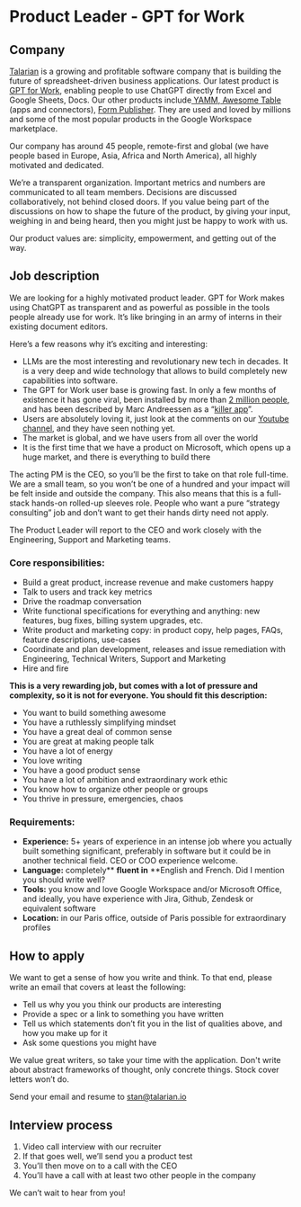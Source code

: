 # **Product Leader - GPT for Work**

## **Company**

[Talarian](http://talarian.io) is a growing and profitable software company that is building the future of spreadsheet-driven business applications. Our latest product is [GPT for Work](http://gptforwork.com), enabling people to use ChatGPT directly from Excel and Google Sheets, Docs. Our other products include[ YAMM](https://yamm.com/),[ Awesome Table](https://awesome-table.com/) (apps and connectors), [Form Publisher](https://form-publisher.com). They are used and loved by millions and some of the most popular products in the Google Workspace marketplace.

Our company has around 45 people, remote-first and global (we have people based in Europe, Asia, Africa and North America), all highly motivated and dedicated.

We’re a transparent organization. Important metrics and numbers are communicated to all team members. Decisions are discussed collaboratively, not behind closed doors. If you value being part of the discussions on how to shape the future of the product, by giving your input, weighing in and being heard, then you might just be happy to work with us.

Our product values are: simplicity, empowerment, and getting out of the way.

## **Job description**

We are looking for a highly motivated product leader. GPT for Work makes using ChatGPT as transparent and as powerful as possible in the tools people already use for work. It’s like bringing in an army of interns in their existing document editors.

Here’s a few reasons why it’s exciting and interesting:


* LLMs are the most interesting and revolutionary new tech in decades. It is a very deep and wide technology that allows to build completely new capabilities into software.
* The GPT for Work user base is growing fast. In only a few months of existence it has gone viral, been installed by more than [2 million people](https://workspace.google.com/marketplace/app/gpt_for_sheets_and_docs/677318054654), and has been described by Marc Andreessen as a “[killer app](https://twitter.com/pmarca/status/1632855301648183296?s=20)”.
* Users are absolutely loving it, just look at the comments on our [Youtube channel](https://www.youtube.com/@gptforwork/featured), and they have seen nothing yet.
* The market is global, and we have users from all over the world
* It is the first time that we have a product on Microsoft, which opens up a huge market, and there is everything to build there

 

The acting PM is the CEO, so you’ll be the first to take on that role full-time. We are a small team, so you won’t be one of a hundred and your impact will be felt inside and outside the company. This also means that this is a full-stack hands-on rolled-up sleeves role. People who want a pure “strategy consulting” job and don’t want to get their hands dirty need not apply.

The Product Leader will report to the CEO and work closely with the Engineering, Support and Marketing teams.

### **Core responsibilities:**
* Build a great product, increase revenue and make customers happy
* Talk to users and track key metrics
* Drive the roadmap conversation
* Write functional specifications for everything and anything: new features, bug fixes, billing system upgrades, etc.
* Write product and marketing copy: in product copy, help pages, FAQs, feature descriptions, use-cases
* Coordinate and plan development, releases and issue remediation with Engineering, Technical Writers, Support and Marketing
* Hire and fire

**This is a very rewarding job, but comes with a lot of pressure and complexity, so it is not for everyone. You should fit this description:**
* You want to build something awesome
* You have a ruthlessly simplifying mindset
* You have a great deal of common sense
* You are great at making people talk
* You have a lot of energy
* You love writing
* You have a good product sense
* You have a lot of ambition and extraordinary work ethic
* You know how to organize other people or groups
* You thrive in pressure, emergencies, chaos

### **Requirements:**

* **Experience:** 5+ years of experience in an intense job where you actually built something significant, preferably in software but it could be in another technical field. CEO or COO experience welcome.
* **Language:** completely** **fluent in** **English and French. Did I mention you should write well?
* **Tools:** you know and love Google Workspace and/or Microsoft Office, and ideally, you have experience with Jira, Github, Zendesk or equivalent software
* **Location:** in our Paris office, outside of Paris possible for extraordinary profiles

## How to apply

We want to get a sense of how you write and think. To that end, please write an email that covers at least the following:
-   Tell us why you you think our products are interesting
-   Provide a spec or a link to something you have written
-   Tell us which statements don’t fit you in the list of qualities above, and how you make up for it
-   Ask some questions you might have

We value great writers, so take your time with the application. Don't write about abstract frameworks of thought, only concrete things. Stock cover letters won’t do.

Send your email and resume to [stan@talarian.io](mailto:stan@talarian.io)

## Interview process
1. Video call interview with our recruiter
2. If that goes well, we’ll send you a product test
3. You’ll then move on to a call with the CEO
4. You’ll have a call with at least two other people in the company

We can’t wait to hear from you!

